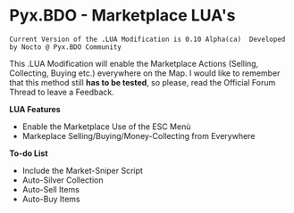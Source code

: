 # Pyx.BDO - Marketplace LUA's

`Current Version of the .LUA Modification is 0.10 Alpha(ca) 
Developed by Nocto @ Pyx.BDO Community`


This .LUA Modification will enable the Marketplace Actions (Selling, Collecting, Buying etc.) everywhere on the Map.
I would like to remember that this method still **has to be tested**, so please, read the Official Forum Thread to leave a Feedback.


**LUA Features**
* Enable the Marketplace Use of the ESC Menù
* Markeplace Selling/Buying/Money-Collecting from Everywhere

**To-do List**
* Include the Market-Sniper Script
* Auto-Silver Collection
* Auto-Sell Items
* Auto-Buy Items

